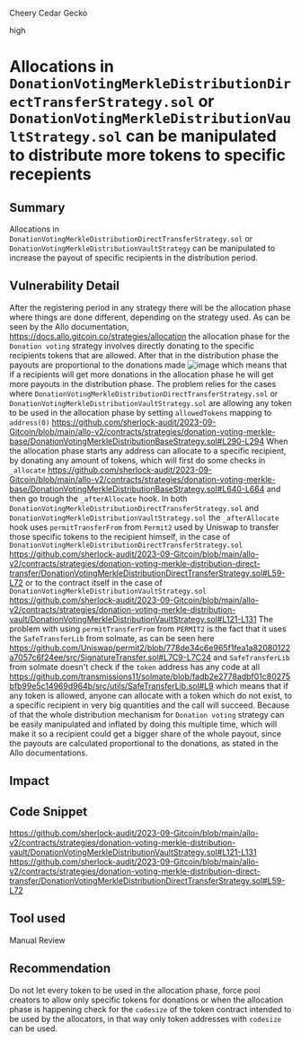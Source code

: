 Cheery Cedar Gecko

high

# Allocations in `DonationVotingMerkleDistributionDirectTransferStrategy.sol` or `DonationVotingMerkleDistributionVaultStrategy.sol` can be manipulated to distribute more tokens to specific recepients
## Summary
Allocations in `DonationVotingMerkleDistributionDirectTransferStrategy.sol` or `DonationVotingMerkleDistributionVaultStrategy` can be manipulated to increase the payout of specific recipients in the distribution period.
## Vulnerability Detail
After the registering period in any strategy there will be the allocation phase where things are done different, depending on the strategy used. As can be seen by the Allo documentation,
https://docs.allo.gitcoin.co/strategies/allocation 
the allocation phase for the `Donation voting` strategy involves directly donating to the specific recipients tokens that are allowed. After that in the distribution phase the payouts are proportional to the donations made 
![image](https://github.com/sherlock-audit/2023-09-Gitcoin-VagnerAndrei26/assets/111457602/6948cfb9-6235-4a0b-9ec2-b0fded8dae3f)
which means that if a recipients will get more donations in the allocation phase he will get more payouts in the distribution phase. The problem relies for the cases where `DonationVotingMerkleDistributionDirectTransferStrategy.sol` or `DonationVotingMerkleDistributionVaultStrategy.sol` are allowing any token to be used in the allocation phase by setting `allowedTokens` mapping to `address(0)` 
https://github.com/sherlock-audit/2023-09-Gitcoin/blob/main/allo-v2/contracts/strategies/donation-voting-merkle-base/DonationVotingMerkleDistributionBaseStrategy.sol#L290-L294
When the allocation phase starts any address can allocate to a specific recipient, by donating any amount of tokens, which will first do some checks in `_allocate` 
https://github.com/sherlock-audit/2023-09-Gitcoin/blob/main/allo-v2/contracts/strategies/donation-voting-merkle-base/DonationVotingMerkleDistributionBaseStrategy.sol#L640-L664
and then go trough the `_afterAllocate` hook. In both `DonationVotingMerkleDistributionDirectTransferStrategy.sol` and `DonationVotingMerkleDistributionVaultStrategy.sol` the `_afterAllocate` hook uses `permitTransferFrom` from `Permit2` used by Uniswap to transfer those specific tokens to the recipient himself, in the case of `DonationVotingMerkleDistributionDirectTransferStrategy.sol`
https://github.com/sherlock-audit/2023-09-Gitcoin/blob/main/allo-v2/contracts/strategies/donation-voting-merkle-distribution-direct-transfer/DonationVotingMerkleDistributionDirectTransferStrategy.sol#L59-L72 
or to the contract itself in the case of `DonationVotingMerkleDistributionVaultStrategy.sol`
https://github.com/sherlock-audit/2023-09-Gitcoin/blob/main/allo-v2/contracts/strategies/donation-voting-merkle-distribution-vault/DonationVotingMerkleDistributionVaultStrategy.sol#L121-L131
The problem with using `permitTransferFrom` from `PERMIT2` is the fact that it uses the `SafeTransferLib` from solmate, as can be seen here 
https://github.com/Uniswap/permit2/blob/778de34c6e965f1fea1a82080122a7057c6f24ee/src/SignatureTransfer.sol#L7C9-L7C24
and `SafeTransferLib` from solmate doesn't check if the `token` address has any code at all 
https://github.com/transmissions11/solmate/blob/fadb2e2778adbf01c80275bfb99e5c14969d964b/src/utils/SafeTransferLib.sol#L9
which means that if any token is allowed, anyone can allocate with a token which do not exist, to a specific recipient in very big quantities and the call will succeed. Because of that the whole distribution mechanism for `Donation voting` strategy can be easily manipulated and inflated by doing this multiple time, which will make it so a recipient could get a bigger share of the whole payout, since the payouts are calculated proportional to the donations, as stated in the Allo documentations.
## Impact

## Code Snippet
https://github.com/sherlock-audit/2023-09-Gitcoin/blob/main/allo-v2/contracts/strategies/donation-voting-merkle-distribution-vault/DonationVotingMerkleDistributionVaultStrategy.sol#L121-L131
https://github.com/sherlock-audit/2023-09-Gitcoin/blob/main/allo-v2/contracts/strategies/donation-voting-merkle-distribution-direct-transfer/DonationVotingMerkleDistributionDirectTransferStrategy.sol#L59-L72
## Tool used

Manual Review

## Recommendation
Do not let every token to be used in the allocation phase, force pool creators to allow only specific tokens for donations or when the allocation phase is happening check for the `codesize` of the token contract intended to be used by the allocators, in that way only token addresses with `codesize` can be used.